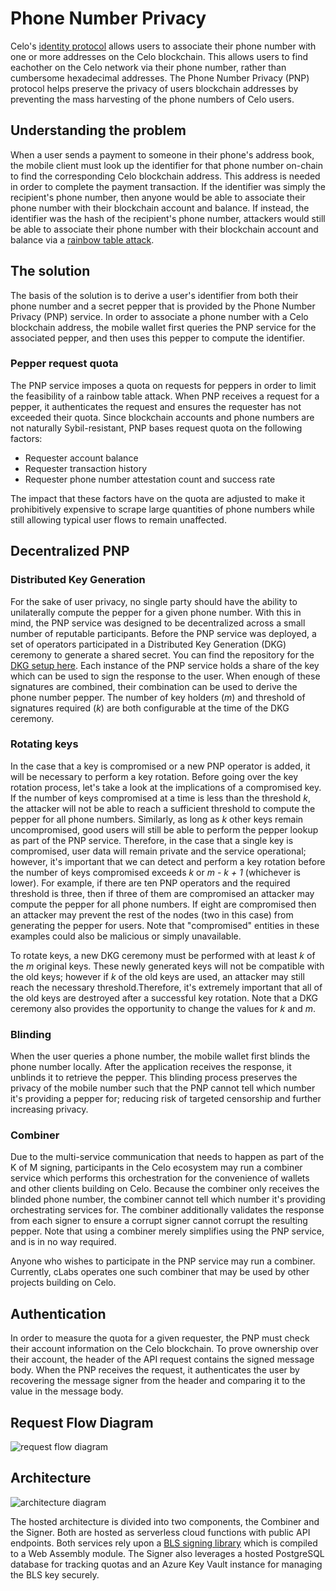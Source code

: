 # Phone Number Privacy

Celo's [identity protocol](README.md) allows users to associate their phone number with one or more addresses on the Celo blockchain. This allows users to find eachother on the Celo network via their phone number, rather than cumbersome hexadecimal addresses. The Phone Number Privacy (PNP) protocol helps preserve the privacy of users blockchain addresses by preventing the mass harvesting of the phone numbers of Celo users.

## Understanding the problem

When a user sends a payment to someone in their phone's address book, the mobile client must look up the identifier for that phone number on-chain to find the corresponding Celo blockchain address. This address is needed in order to complete the payment transaction. If the identifier was simply the recipient's phone number, then anyone would be able to associate their phone number with their blockchain account and balance. If instead, the identifier was the hash of the recipient's phone number, attackers would still be able to associate their phone number with their blockchain account and balance via a [rainbow table attack](https://en.wikipedia.org/wiki/Rainbow_table).

## The solution

The basis of the solution is to derive a user's identifier from both their phone number and a secret pepper that is provided by the Phone Number Privacy (PNP) service. In order to associate a phone number with a Celo blockchain address, the mobile wallet first queries the PNP service for the associated pepper, and then uses this pepper to compute the identifier.

### Pepper request quota

The PNP service imposes a quota on requests for peppers in order to limit the feasibility of a rainbow table attack. When PNP receives a request for a pepper, it authenticates the request and ensures the requester has not exceeded their quota. Since blockchain accounts and phone numbers are not naturally Sybil-resistant, PNP bases request quota on the following factors:

- Requester account balance
- Requester transaction history
- Requester phone number attestation count and success rate

The impact that these factors have on the quota are adjusted to make it prohibitively expensive to scrape large quantities of phone numbers while still allowing typical user flows to remain unaffected.

## Decentralized PNP

### Distributed Key Generation

For the sake of user privacy, no single party should have the ability to unilaterally compute the pepper for a given phone number. With this in mind, the PNP service was designed to be decentralized across a small number of reputable participants. Before the PNP service was deployed, a set of operators participated in a Distributed Key Generation (DKG) ceremony to generate a shared secret. You can find the repository for the [DKG setup here](https://github.com/celo-org/celo-threshold-bls-rs). Each instance of the PNP service holds a share of the key which can be used to sign the response to the user. When enough of these signatures are combined, their combination can be used to derive the phone number pepper. The number of key holders (_m_) and threshold of signatures required (_k_) are both configurable at the time of the DKG ceremony.

### Rotating keys

In the case that a key is compromised or a new PNP operator is added, it will be necessary to perform a key rotation. Before going over the key rotation process, let's take a look at the implications of a compromised key. If the number of keys compromised at a time is less than the threshold _k_, the attacker will not be able to reach a sufficient threshold to compute the pepper for all phone numbers. Similarly, as long as _k_ other keys remain uncompromised, good users will still be able to perform the pepper lookup as part of the PNP service. Therefore, in the case that a single key is compromised, user data will remain private and the service operational; however, it's important that we can detect and perform a key rotation before the number of keys compromised exceeds _k_ or _m - k + 1_ (whichever is lower). For example, if there are ten PNP operators and the required threshold is three, then if three of them are compromised an attacker may compute the pepper for all phone numbers. If eight are compromised then an attacker may prevent the rest of the nodes (two in this case) from generating the pepper for users. Note that "compromised" entities in these examples could also be malicious or simply unavailable.

To rotate keys, a new DKG ceremony must be performed with at least _k_ of the _m_ original keys. These newly generated keys will not be compatible with the old keys; however if _k_ of the old keys are used, an attacker may still reach the necessary threshold.Therefore, it's extremely important that all of the old keys are destroyed after a successful key rotation. Note that a DKG ceremony also provides the opportunity to change the values for _k_ and _m_.

### Blinding

When the user queries a phone number, the mobile wallet first blinds the phone number locally. After the application receives the response, it unblinds it to retrieve the pepper. This blinding process preserves the privacy of the mobile number such that the PNP cannot tell which number it's providing a pepper for; reducing risk of targeted censorship and further increasing privacy.

### Combiner

Due to the multi-service communication that needs to happen as part of the K of M signing, participants in the Celo ecosystem may run a combiner service which performs this orchestration for the convenience of wallets and other clients building on Celo. Because the combiner only receives the blinded phone number, the combiner cannot tell which number it's providing orchestrating services for. The combiner additionally validates the response from each signer to ensure a corrupt signer cannot corrupt the resulting pepper. Note that using a combiner merely simplifies using the PNP service, and is in no way required.

Anyone who wishes to participate in the PNP service may run a combiner. Currently, cLabs operates one such combiner that may be used by other projects building on Celo.

## Authentication

In order to measure the quota for a given requester, the PNP must check their account information on the Celo blockchain. To prove ownership over their account, the header of the API request contains the signed message body. When the PNP receives the request, it authenticates the user by recovering the message signer from the header and comparing it to the value in the message body.

## Request Flow Diagram

![request flow diagram](https://storage.googleapis.com/celo-website/docs/pgpnp-flow.svg)

## Architecture

![architecture diagram](https://storage.googleapis.com/celo-website/docs/pgpnp-architecture.jpg)

The hosted architecture is divided into two components, the Combiner and the Signer. Both are hosted as serverless cloud functions with public API endpoints. Both services rely upon a [BLS signing library](https://github.com/celo-org/blind-threshold-bls-wasm#e1e2f8a) which is compiled to a Web Assembly module. The Signer also leverages a hosted PostgreSQL database for tracking quotas and an Azure Key Vault instance for managing the BLS key securely.
